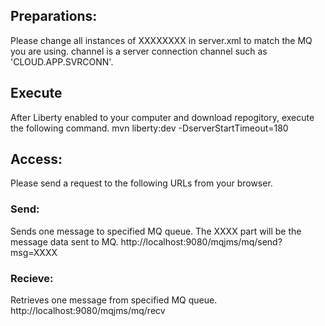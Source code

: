 ## Preparations:
Please change all instances of XXXXXXXX in server.xml to match the MQ you are using.
channel is a server connection channel such as 'CLOUD.APP.SVRCONN'.

## Execute
After Liberty enabled to your computer and download repogitory, execute the following command. 
mvn liberty:dev -DserverStartTimeout=180

## Access:
Please send a request to the following URLs from your browser.

### Send:
Sends one message to specified MQ queue. The XXXX part will be the message data sent to MQ.
http://localhost:9080/mqjms/mq/send?msg=XXXX

### Recieve:
Retrieves one message from specified MQ queue.
http://localhost:9080/mqjms/mq/recv
